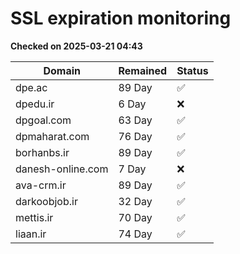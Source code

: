 # SSL expiration monitoring

**Checked on 2025-03-21 04:43**

| Domain | Remained | Status       |
|--------|----------|--------------|
| dpe.ac     | 89 Day   | ✅ |
| dpedu.ir     | 6 Day   | ❌ |
| dpgoal.com     | 63 Day   | ✅ |
| dpmaharat.com     | 76 Day   | ✅ |
| borhanbs.ir     | 89 Day   | ✅ |
| danesh-online.com     | 7 Day   | ❌ |
| ava-crm.ir     | 89 Day   | ✅ |
| darkoobjob.ir     | 32 Day   | ✅ |
| mettis.ir     | 70 Day   | ✅ |
| liaan.ir     | 74 Day   | ✅ |
